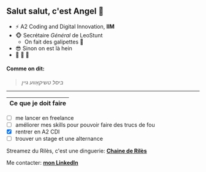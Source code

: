 ## Salut salut, c'est __Angel__ 👋


* ⚡ A2 Coding and Digital Innovation, __IIM__
* 🐵 Secrétaire _Général_ de LeoStunt
    * On fait des galipettes 🐒
* 😎 Sinon on est là hein
* 💯 💯 💯

#### Comme on dit:
> _ביסל טשיקאַווע גיין_

-----------------

Ce que je doit faire                                           |
---------------------                                          |
- [ ] me lancer en freelance                                   
- [ ] améliorer mes skills pour pouvoir faire des trucs de fou 
- [x] rentrer en A2 CDI                                        
- [ ] trouver un stage et une alternance                                     

Streamez du Rilès, c'est une dinguerie: [__Chaine de Rilès__](https://www.youtube.com/user/0Riles)

Me contacter: [__mon LinkedIn__](https://www.linkedin.com/in/angel-hmeli-3122481b3/)
